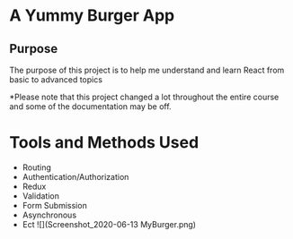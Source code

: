 # A Yummy Burger App

## Purpose

The purpose of this project is to help me understand and learn React from basic to advanced topics

*Please note that this project changed a lot throughout the entire course and some of the documentation may be off.

# Tools and Methods Used

* Routing 
* Authentication/Authorization
* Redux
* Validation
* Form Submission
* Asynchronous 
* Ect
![](Screenshot_2020-06-13 MyBurger.png)
